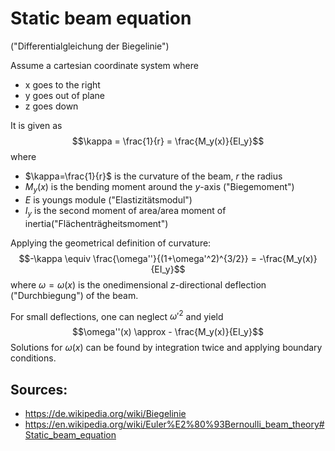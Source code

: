 # Static beam equation
("Differentialgleichung der Biegelinie")

Assume a cartesian coordinate system where 
- x goes to the right
- y goes out of plane
- z goes down

It is given as
$$\kappa = \frac{1}{r} =  \frac{M_y(x)}{EI_y}$$
where
- $\kappa=\frac{1}{r}$ is the curvature of the beam, $r$ the radius
- $M_y(x)$ is the bending moment around the $y$-axis ("Biegemoment")
- $E$ is youngs module ("Elastizitätsmodul")
- $I_y$ is the second moment of area/area moment of inertia("Flächenträgheitsmoment")

Applying the geometrical definition of curvature:
$$-\kappa \equiv \frac{\omega''}{(1+\omega'^2)^{3/2}} = -\frac{M_y(x)}{EI_y}$$
where $\omega = \omega(x)$ is the onedimensional $z$-directional deflection ("Durchbiegung") of the beam.

For small deflections, one can neglect $\omega'^2$ and yield
$$\omega''(x) \approx - \frac{M_y(x)}{EI_y}$$
Solutions for $\omega(x)$ can be found by integration twice and applying boundary conditions.

## Sources:
- https://de.wikipedia.org/wiki/Biegelinie
- https://en.wikipedia.org/wiki/Euler%E2%80%93Bernoulli_beam_theory#Static_beam_equation